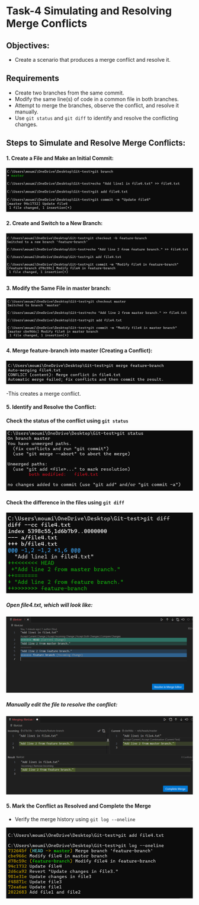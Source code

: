# Task-4 Simulating and Resolving Merge Conflicts

## Objectives:
- Create a scenario that produces a merge conflict and resolve it.

## Requirements
- Create two branches from the same commit.
- Modify the same line(s) of code in a common file in both branches.
- Attempt to merge the branches, observe the conflict, and resolve it manually.
- Use `git status` and `git diff` to identify and resolve the conflicting changes.

## Steps to Simulate and Resolve Merge Conflicts:

#### 1. Create a File and Make an Initial Commit:

![step1](step1.png)

#### 2. Create and Switch to a New Branch:

![feature-branch](feature-branch.png)

#### 3.  Modify the Same File in master branch:

![master-branch](master-branch.png)

#### 4. Merge feature-branch into master (Creating a Conflict):

![merge-conflict](merge-conflict.png)

-This creates a merge conflict.

#### 5. Identify and Resolve the Conflict:

#### Check the status of the conflict using `git status`

![status](status.png)

#### Check the difference in the files using `git diff`

![diff](diff.png)

##### Open file4.txt, which will look like:

![conflict-file](conflict-file.png)

##### Manually edit the file to resolve the conflict:

![resolve-conflict](resolve-conflict.png)

#### 5. Mark the Conflict as Resolved and Complete the Merge

- Verify the merge history using `git log --oneline`

![log](log.png)

